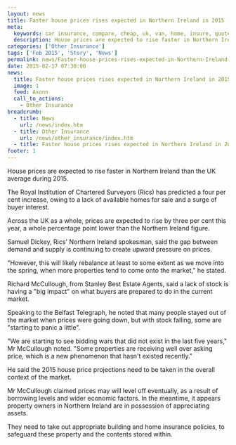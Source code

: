 ```yaml
---
layout: news
title: Faster house prices rises expected in Northern Ireland in 2015 - Compareni.com
meta:
  keywords: car insurance, compare, cheap, uk, van, home, insure, quotes, online, comparison, bike, loans, life
  description: House prices are expected to rise faster in Northern Ireland than the UK average during 2015
categories: ['Other Insurance']
tags: ['Feb 2015', 'Story', 'News']
permalink: news/Faster-house-prices-rises-expected-in-Northern-Ireland-in-2015.htm
date: 2015-02-17 07:30:00
news:
  title: Faster house prices rises expected in Northern Ireland in 2015
  image: 1
  feed: Axonn
  call_to_actions:
    - Other Insurance
breadcrumb:
  - title: News
    url: /news/index.htm
  - title: Other Insurance
    url: /news/other_insurance/index.htm
  - title: Faster house prices rises expected in Northern Ireland in 2015
footer: 1
---
```


House prices are expected to rise faster in Northern Ireland than the UK average during 2015.

The Royal Institution of Chartered Surveyors (Rics) has predicted a four per cent increase, owing to a lack of available homes for sale and a surge of buyer interest.

Across the UK as a whole, prices are expected to rise by three per cent this year, a whole percentage point lower than the Northern Ireland figure.

Samuel Dickey, Rics&#39; Northern Ireland spokesman, said the gap between demand and supply is continuing to create upward pressure on prices.

&quot;However, this will likely rebalance at least to some extent as we move into the spring, when more properties tend to come onto the market,&quot; he stated.

Richard McCullough, from Stanley Best Estate Agents, said a lack of stock is having a &quot;big impact&quot; on what buyers are prepared to do in the current market.

Speaking to the Belfast Telegraph, he noted that many people stayed out of the market when prices were going down, but with stock falling, some are &quot;starting to panic a little&quot;.

&quot;We are starting to see bidding wars that did not exist in the last five years,&quot; Mr McCullough noted. &quot;Some properties are receiving well over asking price, which is a new phenomenon that&nbsp;hasn&#39;t existed recently.&quot;

He said the 2015 house price projections need to be taken in the overall context of the market.

Mr McCullough claimed prices may will level off eventually, as a result of borrowing levels and wider economic factors. In the meantime, it appears property owners in Northern Ireland are in possession of appreciating assets.

They need to take out appropriate building and home insurance policies, to safeguard these property and the contents stored within.
